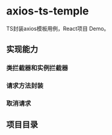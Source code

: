 # axios-ts-temple
TS封装axios模板用例，React项目 Demo。

## 实现能力

### 类拦截器和实例拦截器

### 请求方法封装

### 取消请求

## 项目目录

